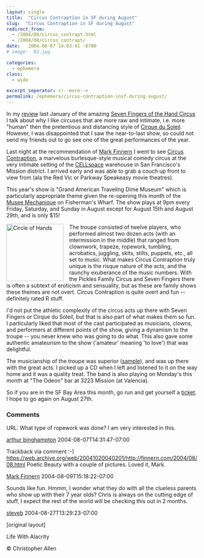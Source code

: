 ```yaml
---
layout: single
title:  "Circus Contraption in SF during August"
slug:  "Circus Contraption in SF during August"
redirect_from:
  - /2004/08/circus_contrapt.html
  - /2004/08/circus_contrapt/
date:   2004-08-07 14:03:41 -0700
# image:  02.jpg

categories:
  - ephemera
class:
  - wide

excerpt_seperator: <!--more-->
permalink: /ephemera/circus-contraption-insf-during-august/
---
```


In my [review](/2004/01/seven_fingers_o.html) last January of the amazing [Seven Fingers of the Hand Circus](https://web.archive.org/web/20190225202554/http://7doigts.com/menu.html) I talk about why I like circuses that are more raw and intimate, i.e. more "human" then the pretentious and distancing style of [Cirque du Soleil](https://web.archive.org/web/20050406003649/http://www.cirquedusoleil.com/CirqueDuSoleil/en/default.htm). However, I was disappointed that I saw the near-to-last show, so could not send my friends out to go see one of the great performances of the year.

Last night at the recommendation of [Mark Finnern](https://web.archive.org/web/20050513170638/http://finnern.com/2004/07/31.html) I went to see [Circus Contraption](http://www.circuscontraption.com/), a marvelous burlesque-style musical comedy circus at the very intimate setting of the [CELLspace](https://web.archive.org/web/20060404022053/http://www.cellspace.org/) warehouse in San Francisco's Mission district. I arrived early and was able to grab a couch up front to view from (ala the Red Vic or Parkway Speakeasy movie theatres).

This year's show is "Grand American Traveling Dime Museum" which is particularly appropriate theme given the re-opening this month of the [Musee Mechanique](http://www.sfgate.com/cgi-bin/article.cgi?file=/chronicle/archive/2004/08/01/PKGHI7U19K1.DTL) on Fisherman's Wharf. The show plays at 9pm every Friday, Saturday, and Sunday in August except for August 15th and August 29th, and is only $15!

<a href="#"><img width="150px" style=" margin-right:15px" align="left"  src="{{ site.url }}{{ site.baseurl }}/assets/images/circus_contraption_1-thumb.jpg" alt="Circle of Hands"/></a>

The troupe consisted of twelve players, who performed almost two dozen acts (with an intermission in the middle) that ranged from clownwork, trapeze, ropework, tumbling, acrobatics, juggling, skits, stilts, puppets, etc., all set to music. What makes Circus Contraption truly unique is the risque nature of the acts, and the raunchy exuberance of the music numbers. With the Pickles Family Circus and Seven Fingers there is often a subtext of eroticism and sensuality, but as these are family shows these themes are not overt. Circus Contraption is quite overt and fun -- definitely rated R stuff.

I'd not put the athletic complexity of the circus acts up there with Seven Fingers or Cirque du Soleil, but that is also part of what makes them so fun. I particularly liked that most of the cast participated as musicians, clowns, and performers at different points of the show, giving a dynamism to the troupe -- you never knew who was going to do what. This also gave some authentic amateurism to the show ('amateur' meaning 'to love') that was delightful.

The musicianship of the troupe was superior ([sample](http://www.circuscontraption.com/audio/come2circus.mp3)), and was up there with the great acts. I picked up a CD when I left and listened to it on the way home and it was a quality treat. The band is also playing on Monday's this month at "The Odeon" bar at 3223 Mission (at Valencia).

So if you are in the SF Bay Area this month, go run and get yourself a [ticket](http://www.brownpapertickets.com/event/398). I hope to go again on August 27th.

### Comments

URL: What type of ropework was done? I am very interested in this.

[arthur binghampton](#) 2004-08-07T14:31:47-07:00

Trackback via comment :-) https://web.archive.org/web/20041020040201/http://finnern.com/2004/08/08.html Poetic Beauty with a couple of pictures. Loved it, Mark.

[Mark Finnern](http://finnern.com/2004/08/08.html) 2004-08-09T15:18:22-07:00

Sounds like fun. Hmmm, I wonder what they do with all the clueless parents who show up with their 7 year olds? Chris is always on the cutting edge of stuff, I expect the rest of the world will be checking this out in 2 months.

[steveb](https://web.archive.org/web/20070823152401/http://begleyconsulting.com/mediatraininginsights/weblog.php) 2004-08-27T13:29:23-07:00

[original layout]

Life With Alacrity

© Christopher Allen
